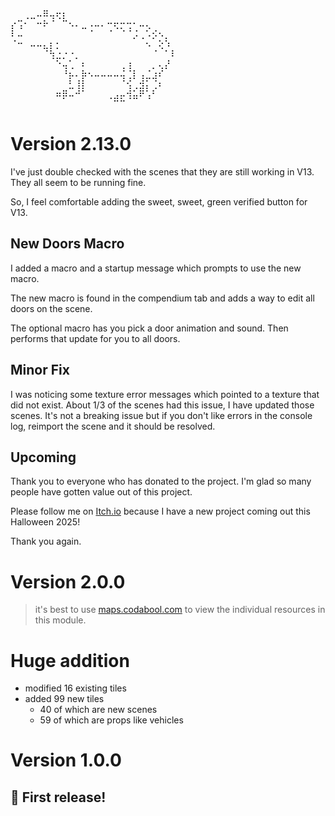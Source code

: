 <pre>
⠀⠀⢀⣀⠤⠿⢤⢖⡆⠀⠀⠀⠀⠀⠀⠀⠀⠀⠀⠀⠀⠀⠀⠀⠀⠀
⡔⢩⠂⠀⠒⠗⠈⠀⠉⠢⠄⣀⠠⠤⠄⠒⢖⡒⢒⠂⠤⢄⠀⠀⠀⠀
⠇⠤⠀⠀⠀⠀⠀⠀⠀⠀⠀⠀⠈⠀⠀⠈⠀⠈⠈⡨⢀⠡⡪⠢⡀⠀
⠈⠒⠀⠤⠤⣄⡆⡂⠀⠀⠀⠀⠀⠀⠀⠀⠀⠀⠀⠀⠀⠢⠀⢕⠱⠀
⠀⠀⠀⠀⠀⠈⢳⣐⡐⠐⡀⠀⠀⠀⠀⠀⠀⠀⠀⠀⠀⠀⠈⠀⠁⠇
⠀⠀⠀⠀⠀⠀⠀⠑⢤⢁⠀⠆⠀⠀⠀⠀⠀⢀⢰⠀⠀⠀⡀⢄⡜⠀
⠀⠀⠀⠀⠀⠀⠀⠀⠘⡦⠄⡷⠢⠤⠤⠤⠤⢬⢈⡇⢠⣈⣰⠎⠀⠀
⠀⠀⠀⠀⠀⠀⠀⠀⠀⣃⢸⡇⠀⠀⠀⠀⠀⠈⢪⢀⣺⡅⢈⠆⠀⠀
⠀⠀⠀⠀⠀⠀⠀⠶⡿⠤⠚⠁⠀⠀⠀⢀⣠⡤⢺⣥⠟⢡⠃⠀⠀⠀
⠀⠀⠀⠀⠀⠀⠀⠀⠀⠀⠀⠀⠀⠀⠀⠀⠉⠉⠀⠀⠀
</pre>
# Version 2.13.0
I've just double checked with the scenes that they are still working in V13. They all seem to be running fine.

So, I feel comfortable adding the sweet, sweet, green verified button for V13.

## New Doors Macro

I added a macro and a startup message which prompts to use the new macro.

The new macro is found in the compendium tab and adds a way to edit all doors on the scene.

The optional macro has you pick a door animation and sound. Then performs that update for you to all doors.

## Minor Fix
I was noticing some texture error messages which pointed to a texture that did not exist. About 1/3 of the scenes had this issue, I have updated those scenes. It's not a breaking issue but if you don't like errors in the console log, reimport the scene and it should be resolved.


## Upcoming
Thank you to everyone who has donated to the project. I'm glad so many people have gotten value out of this project.

Please follow me on [Itch.io](https://codabool.itch.io/) because I have a new project coming out this Halloween 2025!

Thank you again.


# Version 2.0.0

> it's best to use [maps.codabool.com](https://maps.codabool.com) to view the individual resources in this module.

# Huge addition

- modified 16 existing tiles
- added 99 new tiles
	- 40 of which are new scenes
	- 59 of which are props like vehicles

# Version 1.0.0

## 🌱 First release!
